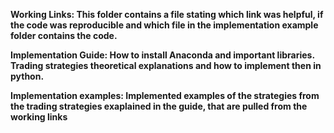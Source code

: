 **Working Links: This folder contains a file stating which link was helpful, if the code was reproducible and which file in the implementation example folder contains the code.**

**Implementation Guide: How to install Anaconda and important libraries. Trading strategies theoretical explanations and how to implement then in python.**

**Implementation examples: Implemented examples of the strategies from the trading strategies exaplained in the guide, that are pulled from the working links**





